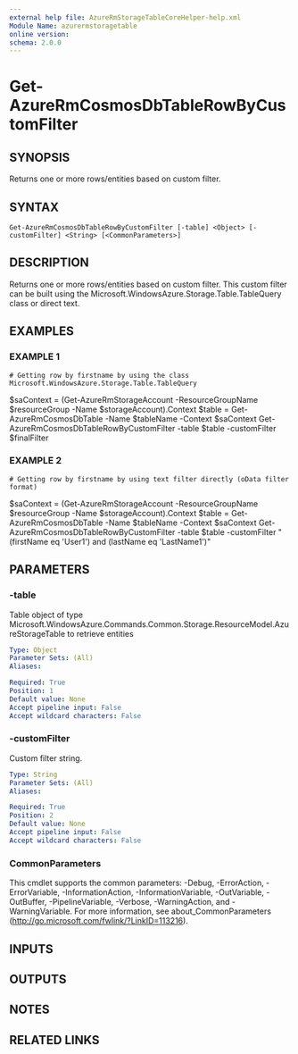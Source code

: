 ```yaml
---
external help file: AzureRmStorageTableCoreHelper-help.xml
Module Name: azurermstoragetable
online version:
schema: 2.0.0
---
```


# Get-AzureRmCosmosDbTableRowByCustomFilter

## SYNOPSIS
Returns one or more rows/entities based on custom filter.

## SYNTAX

```
Get-AzureRmCosmosDbTableRowByCustomFilter [-table] <Object> [-customFilter] <String> [<CommonParameters>]
```

## DESCRIPTION
Returns one or more rows/entities based on custom filter.
This custom filter can be
built using the Microsoft.WindowsAzure.Storage.Table.TableQuery class or direct text.

## EXAMPLES

### EXAMPLE 1
```
# Getting row by firstname by using the class Microsoft.WindowsAzure.Storage.Table.TableQuery
```

$saContext = (Get-AzureRmStorageAccount -ResourceGroupName $resourceGroup -Name $storageAccount).Context
$table = Get-AzureRmCosmosDbTable -Name $tableName -Context $saContext
Get-AzureRmCosmosDbTableRowByCustomFilter -table $table -customFilter $finalFilter

### EXAMPLE 2
```
# Getting row by firstname by using text filter directly (oData filter format)
```

$saContext = (Get-AzureRmStorageAccount -ResourceGroupName $resourceGroup -Name $storageAccount).Context
$table = Get-AzureRmCosmosDbTable -Name $tableName -Context $saContext
Get-AzureRmCosmosDbTableRowByCustomFilter -table $table -customFilter "(firstName eq 'User1') and (lastName eq 'LastName1')"

## PARAMETERS

### -table
Table object of type Microsoft.WindowsAzure.Commands.Common.Storage.ResourceModel.AzureStorageTable to retrieve entities

```yaml
Type: Object
Parameter Sets: (All)
Aliases:

Required: True
Position: 1
Default value: None
Accept pipeline input: False
Accept wildcard characters: False
```

### -customFilter
Custom filter string.

```yaml
Type: String
Parameter Sets: (All)
Aliases:

Required: True
Position: 2
Default value: None
Accept pipeline input: False
Accept wildcard characters: False
```

### CommonParameters
This cmdlet supports the common parameters: -Debug, -ErrorAction, -ErrorVariable, -InformationAction, -InformationVariable, -OutVariable, -OutBuffer, -PipelineVariable, -Verbose, -WarningAction, and -WarningVariable.
For more information, see about_CommonParameters (http://go.microsoft.com/fwlink/?LinkID=113216).

## INPUTS

## OUTPUTS

## NOTES

## RELATED LINKS
